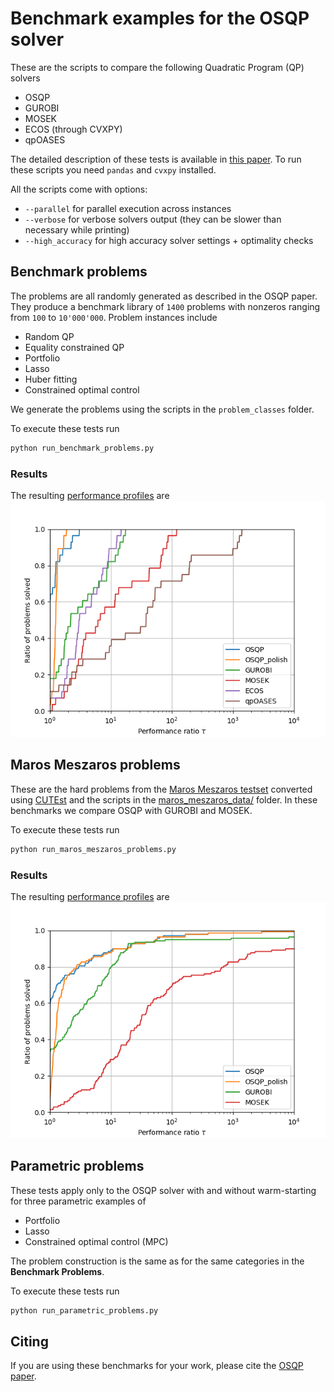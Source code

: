 # Benchmark examples for the OSQP solver

These are the scripts to compare the following Quadratic Program (QP) solvers

-   OSQP
-   GUROBI
-   MOSEK
-   ECOS (through CVXPY)
-   qpOASES

The detailed description of these tests is available in [this paper](https://arxiv.org/pdf/1711.08013.pdf).
To run these scripts you need `pandas` and `cvxpy` installed.

All the scripts come with options:
- `--parallel` for parallel execution across instances
- `--verbose` for verbose solvers output (they  can be slower than necessary while printing)
- `--high_accuracy` for high accuracy solver settings + optimality checks


## Benchmark problems
The problems are all randomly generated as described in the OSQP paper.
They produce a benchmark library of `1400` problems with nonzeros ranging from `100` to `10'000'000`.
Problem instances include

-   Random QP
-   Equality constrained QP
-   Portfolio
-   Lasso
-   Huber fitting
-   Constrained optimal control

We generate the problems using the scripts in the `problem_classes` folder.

To execute these tests run
```python
python run_benchmark_problems.py
```

### Results
The resulting [performance profiles](https://link.springer.com/article/10.1007/s101070100263) are
![performance_profiles_benchmark](./results/benchmark_problems/benchmark_problems.png "Benchmark Problems")


## Maros Meszaros problems
These are the hard problems from the [Maros Meszaros testset](http://www.cuter.rl.ac.uk/Problems/marmes.shtml) converted using [CUTEst](https://ccpforge.cse.rl.ac.uk/gf/project/cutest/wiki) and the scripts in the [maros_meszaros_data/](./problem_classes/maros_meszaros_data) folder.
In these benchmarks we compare OSQP with GUROBI and MOSEK.

To execute these tests run
```python
python run_maros_meszaros_problems.py
```

### Results
The resulting [performance profiles](https://link.springer.com/article/10.1007/s101070100263) are
![performance_profiles_maros](./results/maros_meszaros_problems/maros_meszaros_problems.png "Maros Meszaros Problems")

## Parametric problems
These tests apply only to the OSQP solver with and without warm-starting for three parametric examples of
-   Portfolio
-   Lasso
-   Constrained optimal control (MPC)

The problem construction is the same as for the same categories in the **Benchmark Problems**.

To execute these tests run
```python
python run_parametric_problems.py
```

## Citing

If you are using these benchmarks for your work, please cite the [OSQP paper](https://osqp.org/citing/).

